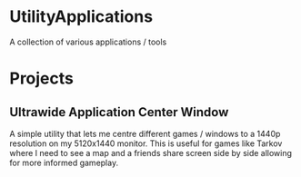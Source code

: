 # UtilityApplications
A collection of various applications / tools


# Projects

## Ultrawide Application Center Window
A simple utility that lets me centre different games / windows to a 1440p resolution on my 5120x1440 monitor.
This is useful for games like Tarkov where I need to see a map and a friends share screen side by side allowing for more informed gameplay.
